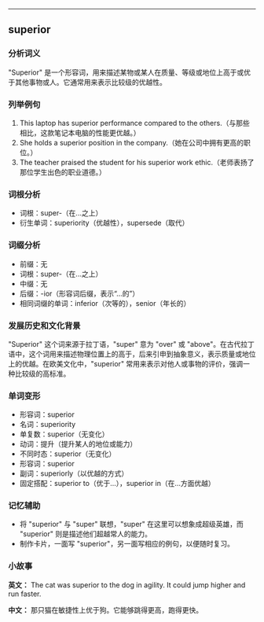 
---------------
## superior
### 分析词义
"Superior" 是一个形容词，用来描述某物或某人在质量、等级或地位上高于或优于其他事物或人。它通常用来表示比较级的优越性。

### 列举例句
1. This laptop has superior performance compared to the others.（与那些相比，这款笔记本电脑的性能更优越。）
2. She holds a superior position in the company.（她在公司中拥有更高的职位。）
3. The teacher praised the student for his superior work ethic.（老师表扬了那位学生出色的职业道德。）

### 词根分析
- 词根：super-（在...之上）
- 衍生单词：superiority（优越性），supersede（取代）

### 词缀分析
- 前缀：无
- 词根：super-（在...之上）
- 中缀：无
- 后缀：-ior（形容词后缀，表示“...的”）
- 相同词缀的单词：inferior（次等的），senior（年长的）

### 发展历史和文化背景
"Superior" 这个词来源于拉丁语，"super" 意为 "over" 或 "above"。在古代拉丁语中，这个词用来描述物理位置上的高于，后来引申到抽象意义，表示质量或地位上的优越。在欧美文化中，"superior" 常用来表示对他人或事物的评价，强调一种比较级的高标准。

### 单词变形
- 形容词：superior
- 名词：superiority
- 单复数：superior（无变化）
- 动词：提升（提升某人的地位或能力）
- 不同时态：superior（无变化）
- 形容词：superior
- 副词：superiorly（以优越的方式）
- 固定搭配：superior to（优于...），superior in（在...方面优越）

### 记忆辅助
- 将 "superior" 与 "super" 联想，"super" 在这里可以想象成超级英雄，而 "superior" 则是描述他们超越常人的能力。
- 制作卡片，一面写 "superior"，另一面写相应的例句，以便随时复习。

### 小故事
**英文：**
The cat was superior to the dog in agility. It could jump higher and run faster.

**中文：**
那只猫在敏捷性上优于狗。它能够跳得更高，跑得更快。

